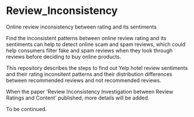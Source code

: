 # Review_Inconsistency
Online review inconsistency between rating and its sentiments

Find the inconsistent patterns between online review rating and its sentiments can help to detect online scam and spam reviews, which could help consumers filter fake and spam reviews when they look through reviews before deciding to buy online products. 


This repository describes the steps to find out Yelp hotel review sentiments and their rating inconsitent patterns and their distribution differences between recommended reviews and not recommended reviews.

When the paper 'Review Inconsistency Investigation between Review Ratings and Content' published, more details will be added.

To be continued.

